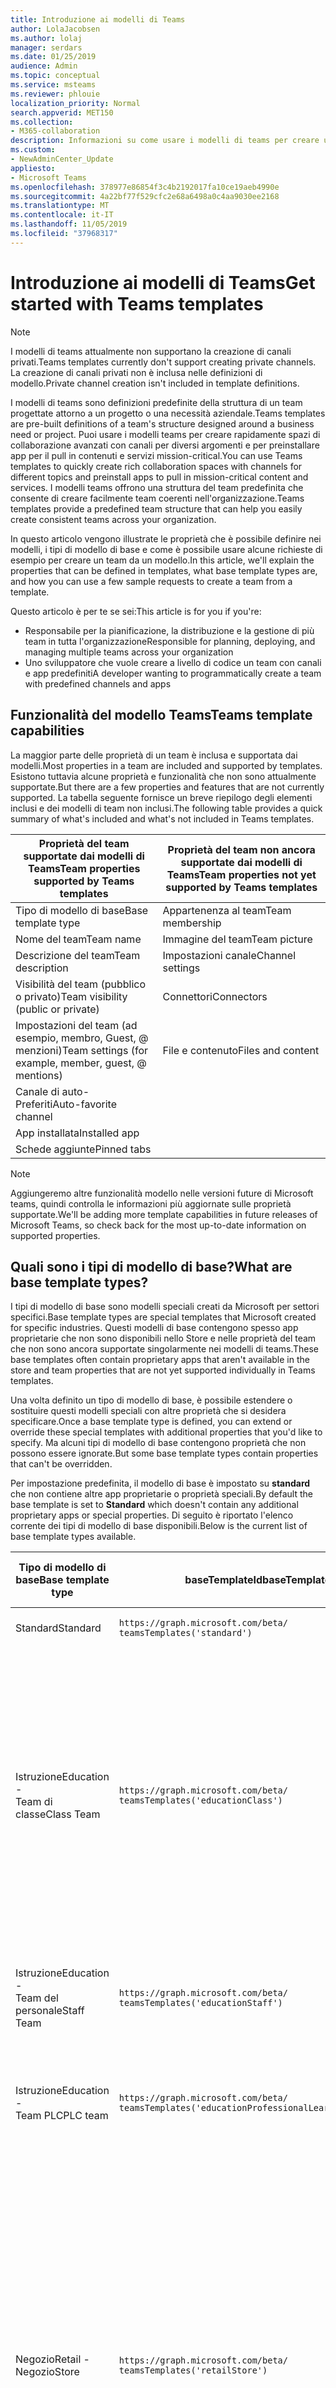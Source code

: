 ```yaml
---
title: Introduzione ai modelli di Teams
author: LolaJacobsen
ms.author: lolaj
manager: serdars
ms.date: 01/25/2019
audience: Admin
ms.topic: conceptual
ms.service: msteams
ms.reviewer: phlouie
localization_priority: Normal
search.appverid: MET150
ms.collection:
- M365-collaboration
description: Informazioni su come usare i modelli di teams per creare un team con canali predefiniti.
ms.custom:
- NewAdminCenter_Update
appliesto:
- Microsoft Teams
ms.openlocfilehash: 378977e86854f3c4b2192017fa10ce19aeb4990e
ms.sourcegitcommit: 4a22bf77f529cfc2e68a6498a0c4aa9030ee2168
ms.translationtype: MT
ms.contentlocale: it-IT
ms.lasthandoff: 11/05/2019
ms.locfileid: "37968317"
---
```

# <a name="get-started-with-teams-templates"></a><span data-ttu-id="7f7d8-103">Introduzione ai modelli di Teams</span><span class="sxs-lookup"><span data-stu-id="7f7d8-103">Get started with Teams templates</span></span>

> [!NOTE]
> <span data-ttu-id="7f7d8-104">I modelli di teams attualmente non supportano la creazione di canali privati.</span><span class="sxs-lookup"><span data-stu-id="7f7d8-104">Teams templates currently don't support creating private channels.</span></span> <span data-ttu-id="7f7d8-105">La creazione di canali privati non è inclusa nelle definizioni di modello.</span><span class="sxs-lookup"><span data-stu-id="7f7d8-105">Private channel creation isn't included in template definitions.</span></span> 

<span data-ttu-id="7f7d8-106">I modelli di teams sono definizioni predefinite della struttura di un team progettate attorno a un progetto o una necessità aziendale.</span><span class="sxs-lookup"><span data-stu-id="7f7d8-106">Teams templates are pre-built definitions of a team's structure designed around a business need or project.</span></span> <span data-ttu-id="7f7d8-107">Puoi usare i modelli teams per creare rapidamente spazi di collaborazione avanzati con canali per diversi argomenti e per preinstallare app per il pull in contenuti e servizi mission-critical.</span><span class="sxs-lookup"><span data-stu-id="7f7d8-107">You can use Teams templates to quickly create rich collaboration spaces with channels for different topics and preinstall apps to pull in mission-critical content and services.</span></span> <span data-ttu-id="7f7d8-108">I modelli teams offrono una struttura del team predefinita che consente di creare facilmente team coerenti nell'organizzazione.</span><span class="sxs-lookup"><span data-stu-id="7f7d8-108">Teams templates provide a predefined team structure that can help you easily create consistent teams across your organization.</span></span> 

<span data-ttu-id="7f7d8-109">In questo articolo vengono illustrate le proprietà che è possibile definire nei modelli, i tipi di modello di base e come è possibile usare alcune richieste di esempio per creare un team da un modello.</span><span class="sxs-lookup"><span data-stu-id="7f7d8-109">In this article, we'll explain the properties that can be defined in templates, what base template types are, and how you can use a few sample requests to create a team from a template.</span></span>
 
<span data-ttu-id="7f7d8-110">Questo articolo è per te se sei:</span><span class="sxs-lookup"><span data-stu-id="7f7d8-110">This article is for you if you're:</span></span>

- <span data-ttu-id="7f7d8-111">Responsabile per la pianificazione, la distribuzione e la gestione di più team in tutta l'organizzazione</span><span class="sxs-lookup"><span data-stu-id="7f7d8-111">Responsible for planning, deploying, and managing multiple teams across your organization</span></span><br>
- <span data-ttu-id="7f7d8-112">Uno sviluppatore che vuole creare a livello di codice un team con canali e app predefiniti</span><span class="sxs-lookup"><span data-stu-id="7f7d8-112">A developer wanting to programmatically create a team with predefined channels and apps</span></span>

## <a name="teams-template-capabilities"></a><span data-ttu-id="7f7d8-113">Funzionalità del modello Teams</span><span class="sxs-lookup"><span data-stu-id="7f7d8-113">Teams template capabilities</span></span>

<span data-ttu-id="7f7d8-114">La maggior parte delle proprietà di un team è inclusa e supportata dai modelli.</span><span class="sxs-lookup"><span data-stu-id="7f7d8-114">Most properties in a team are included and supported by templates.</span></span> <span data-ttu-id="7f7d8-115">Esistono tuttavia alcune proprietà e funzionalità che non sono attualmente supportate.</span><span class="sxs-lookup"><span data-stu-id="7f7d8-115">But there are a few properties and features that are not currently supported.</span></span> <span data-ttu-id="7f7d8-116">La tabella seguente fornisce un breve riepilogo degli elementi inclusi e dei modelli di team non inclusi.</span><span class="sxs-lookup"><span data-stu-id="7f7d8-116">The following table provides a quick summary of what's included and what's not included in Teams templates.</span></span>

| <span data-ttu-id="7f7d8-117">**Proprietà del team supportate dai modelli di Teams**</span><span class="sxs-lookup"><span data-stu-id="7f7d8-117">**Team properties supported by Teams templates**</span></span> | <span data-ttu-id="7f7d8-118">**Proprietà del team non ancora supportate dai modelli di Teams**</span><span class="sxs-lookup"><span data-stu-id="7f7d8-118">**Team properties not yet supported by Teams templates**</span></span> |
| ------------------------------------------------ | -------------------------------------------------------- |
| <span data-ttu-id="7f7d8-119">Tipo di modello di base</span><span class="sxs-lookup"><span data-stu-id="7f7d8-119">Base template type</span></span> | <span data-ttu-id="7f7d8-120">Appartenenza al team</span><span class="sxs-lookup"><span data-stu-id="7f7d8-120">Team membership</span></span> |
| <span data-ttu-id="7f7d8-121">Nome del team</span><span class="sxs-lookup"><span data-stu-id="7f7d8-121">Team name</span></span> | <span data-ttu-id="7f7d8-122">Immagine del team</span><span class="sxs-lookup"><span data-stu-id="7f7d8-122">Team picture</span></span> |
| <span data-ttu-id="7f7d8-123">Descrizione del team</span><span class="sxs-lookup"><span data-stu-id="7f7d8-123">Team description</span></span> | <span data-ttu-id="7f7d8-124">Impostazioni canale</span><span class="sxs-lookup"><span data-stu-id="7f7d8-124">Channel settings</span></span> |
| <span data-ttu-id="7f7d8-125">Visibilità del team (pubblico o privato)</span><span class="sxs-lookup"><span data-stu-id="7f7d8-125">Team visibility (public or private)</span></span> | <span data-ttu-id="7f7d8-126">Connettori</span><span class="sxs-lookup"><span data-stu-id="7f7d8-126">Connectors</span></span> |
| <span data-ttu-id="7f7d8-127">Impostazioni del team (ad esempio, membro, Guest, @ menzioni)</span><span class="sxs-lookup"><span data-stu-id="7f7d8-127">Team settings (for example, member, guest, @ mentions)</span></span> | <span data-ttu-id="7f7d8-128">File e contenuto</span><span class="sxs-lookup"><span data-stu-id="7f7d8-128">Files and content</span></span> |
| <span data-ttu-id="7f7d8-129">Canale di auto-Preferiti</span><span class="sxs-lookup"><span data-stu-id="7f7d8-129">Auto-favorite channel</span></span> | |
| <span data-ttu-id="7f7d8-130">App installata</span><span class="sxs-lookup"><span data-stu-id="7f7d8-130">Installed app</span></span> | |
| <span data-ttu-id="7f7d8-131">Schede aggiunte</span><span class="sxs-lookup"><span data-stu-id="7f7d8-131">Pinned tabs</span></span> | |

> [!NOTE]
> <span data-ttu-id="7f7d8-132">Aggiungeremo altre funzionalità modello nelle versioni future di Microsoft teams, quindi controlla le informazioni più aggiornate sulle proprietà supportate.</span><span class="sxs-lookup"><span data-stu-id="7f7d8-132">We'll be adding more template capabilities in future releases of Microsoft Teams, so check back for the most up-to-date information on supported properties.</span></span>

## <a name="what-are-base-template-types"></a><span data-ttu-id="7f7d8-133">Quali sono i tipi di modello di base?</span><span class="sxs-lookup"><span data-stu-id="7f7d8-133">What are base template types?</span></span>

<span data-ttu-id="7f7d8-134">I tipi di modello di base sono modelli speciali creati da Microsoft per settori specifici.</span><span class="sxs-lookup"><span data-stu-id="7f7d8-134">Base template types are special templates that Microsoft created for specific industries.</span></span> <span data-ttu-id="7f7d8-135">Questi modelli di base contengono spesso app proprietarie che non sono disponibili nello Store e nelle proprietà del team che non sono ancora supportate singolarmente nei modelli di teams.</span><span class="sxs-lookup"><span data-stu-id="7f7d8-135">These base templates often contain proprietary apps that aren't available in the store and team properties that are not yet supported individually in Teams templates.</span></span>

<span data-ttu-id="7f7d8-136">Una volta definito un tipo di modello di base, è possibile estendere o sostituire questi modelli speciali con altre proprietà che si desidera specificare.</span><span class="sxs-lookup"><span data-stu-id="7f7d8-136">Once a base template type is defined, you can extend or override these special templates with additional properties that you'd like to specify.</span></span> <span data-ttu-id="7f7d8-137">Ma alcuni tipi di modello di base contengono proprietà che non possono essere ignorate.</span><span class="sxs-lookup"><span data-stu-id="7f7d8-137">But some base template types contain properties that can't be overridden.</span></span>

<span data-ttu-id="7f7d8-138">Per impostazione predefinita, il modello di base è impostato su **standard** che non contiene altre app proprietarie o proprietà speciali.</span><span class="sxs-lookup"><span data-stu-id="7f7d8-138">By default the base template is set to **Standard** which doesn't contain any additional proprietary apps or special properties.</span></span> <span data-ttu-id="7f7d8-139">Di seguito è riportato l'elenco corrente dei tipi di modello di base disponibili.</span><span class="sxs-lookup"><span data-stu-id="7f7d8-139">Below is the current list of base template types available.</span></span>

| <span data-ttu-id="7f7d8-140">Tipo di modello di base</span><span class="sxs-lookup"><span data-stu-id="7f7d8-140">Base template type</span></span> | <span data-ttu-id="7f7d8-141">baseTemplateId</span><span class="sxs-lookup"><span data-stu-id="7f7d8-141">baseTemplateId</span></span> | <span data-ttu-id="7f7d8-142">Proprietà disponibili con questo modello di base</span><span class="sxs-lookup"><span data-stu-id="7f7d8-142">Properties that come with this base template</span></span> |
| ------------------ | -------------- | ----------------------------------------------------- |
| <span data-ttu-id="7f7d8-143">Standard</span><span class="sxs-lookup"><span data-stu-id="7f7d8-143">Standard</span></span> | `https://graph.microsoft.com/beta/`<br>`teamsTemplates('standard')` | <span data-ttu-id="7f7d8-144">Nessuna app e proprietà aggiuntive</span><span class="sxs-lookup"><span data-stu-id="7f7d8-144">No additional apps and properties</span></span> |
| <span data-ttu-id="7f7d8-145">Istruzione</span><span class="sxs-lookup"><span data-stu-id="7f7d8-145">Education -</span></span><br><span data-ttu-id="7f7d8-146">Team di classe</span><span class="sxs-lookup"><span data-stu-id="7f7d8-146">Class Team</span></span> | `https://graph.microsoft.com/beta/`<br>`teamsTemplates('educationClass')` | <span data-ttu-id="7f7d8-147">Applicazioni</span><span class="sxs-lookup"><span data-stu-id="7f7d8-147">Apps:</span></span><ul><li><span data-ttu-id="7f7d8-148">Blocco appunti di OneNote per la classe (aggiunto alla scheda **generale** )</span><span class="sxs-lookup"><span data-stu-id="7f7d8-148">OneNote Class Notebook (pinned to the **General** tab)</span></span> </li><li><span data-ttu-id="7f7d8-149">App assegnazioni (aggiunta alla scheda **generale** )</span><span class="sxs-lookup"><span data-stu-id="7f7d8-149">Assignments app (pinned to the **General** tab)</span></span></li></ul> <span data-ttu-id="7f7d8-150">Proprietà del team:</span><span class="sxs-lookup"><span data-stu-id="7f7d8-150">Team properties:</span></span><ul><li><span data-ttu-id="7f7d8-151">Visibilità del team impostata su **HiddenMembership** (non è possibile eseguire l'override)</span><span class="sxs-lookup"><span data-stu-id="7f7d8-151">Team visibility set to **HiddenMembership** (cannot be overridden)</span></span></li></ul> |
| <span data-ttu-id="7f7d8-152">Istruzione</span><span class="sxs-lookup"><span data-stu-id="7f7d8-152">Education -</span></span><br><span data-ttu-id="7f7d8-153">Team del personale</span><span class="sxs-lookup"><span data-stu-id="7f7d8-153">Staff Team</span></span> | `https://graph.microsoft.com/beta/`<br>`teamsTemplates('educationStaff')` | <span data-ttu-id="7f7d8-154">Applicazioni</span><span class="sxs-lookup"><span data-stu-id="7f7d8-154">Apps:</span></span><ul><li><span data-ttu-id="7f7d8-155">Blocco appunti del personale di OneNote (aggiunto alla scheda **generale** )</span><span class="sxs-lookup"><span data-stu-id="7f7d8-155">OneNote Staff Notebook (pinned to the **General** tab)</span></span></li></ul> |
|<span data-ttu-id="7f7d8-156">Istruzione</span><span class="sxs-lookup"><span data-stu-id="7f7d8-156">Education -</span></span><br><span data-ttu-id="7f7d8-157">Team PLC</span><span class="sxs-lookup"><span data-stu-id="7f7d8-157">PLC team</span></span> |`https://graph.microsoft.com/beta/`<br>`teamsTemplates('educationProfessionalLearningCommunity')` | <span data-ttu-id="7f7d8-158">Applicazioni</span><span class="sxs-lookup"><span data-stu-id="7f7d8-158">Apps:</span></span><ul><li><span data-ttu-id="7f7d8-159">Blocco appunti di OneNote PLC (aggiunto alla scheda **generale** )</span><span class="sxs-lookup"><span data-stu-id="7f7d8-159">OneNote PLC Notebook (pinned to the **General** tab)</span></span></ul></li>|
| <span data-ttu-id="7f7d8-160">Negozio</span><span class="sxs-lookup"><span data-stu-id="7f7d8-160">Retail -</span></span><br><span data-ttu-id="7f7d8-161">Negozio</span><span class="sxs-lookup"><span data-stu-id="7f7d8-161">Store</span></span> | `https://graph.microsoft.com/beta/`<br>`teamsTemplates('retailStore')` | <span data-ttu-id="7f7d8-162">Canali</span><span class="sxs-lookup"><span data-stu-id="7f7d8-162">Channels:</span></span><ul><li><span data-ttu-id="7f7d8-163">Cambio di consegna</span><span class="sxs-lookup"><span data-stu-id="7f7d8-163">Shift handoff</span></span></li><li><span data-ttu-id="7f7d8-164">Apprendimento</span><span class="sxs-lookup"><span data-stu-id="7f7d8-164">Learning</span></span></li></ul><span data-ttu-id="7f7d8-165">Proprietà del team</span><span class="sxs-lookup"><span data-stu-id="7f7d8-165">Team properties</span></span><ul><li><span data-ttu-id="7f7d8-166">Visibilità del team impostata su pubblico</span><span class="sxs-lookup"><span data-stu-id="7f7d8-166">Team visibility set to Public</span></span></li></ul><span data-ttu-id="7f7d8-167">Autorizzazioni per i membri</span><span class="sxs-lookup"><span data-stu-id="7f7d8-167">Member permissions</span></span><ul><li><span data-ttu-id="7f7d8-168">Impedire ai membri di creare, aggiornare o rimuovere canali</span><span class="sxs-lookup"><span data-stu-id="7f7d8-168">Prevent members from creating, updating, or removing channels</span></span></li><li><span data-ttu-id="7f7d8-169">Impedire ai membri di aggiungere o rimuovere app</span><span class="sxs-lookup"><span data-stu-id="7f7d8-169">Prevent members from adding or removing apps</span></span></li><li><span data-ttu-id="7f7d8-170">Impedire ai membri di creare, aggiornare o rimuovere connettori</span><span class="sxs-lookup"><span data-stu-id="7f7d8-170">Prevent members from creating, updating, or removing connectors</span></span></li></ul> |
| <span data-ttu-id="7f7d8-171">Negozio</span><span class="sxs-lookup"><span data-stu-id="7f7d8-171">Retail -</span></span><br><span data-ttu-id="7f7d8-172">Collaborazione con i Manager</span><span class="sxs-lookup"><span data-stu-id="7f7d8-172">Manager collaboration</span></span> | `https://graph.microsoft.com/beta/`<br>`teamsTemplates('retailManagerCollaboration')` | <span data-ttu-id="7f7d8-173">Canali</span><span class="sxs-lookup"><span data-stu-id="7f7d8-173">Channels:</span></span><ul><li><span data-ttu-id="7f7d8-174">Cambio di consegna</span><span class="sxs-lookup"><span data-stu-id="7f7d8-174">Shift handoff</span></span></li><li><span data-ttu-id="7f7d8-175">Apprendimento</span><span class="sxs-lookup"><span data-stu-id="7f7d8-175">Learning</span></span></li></ul><span data-ttu-id="7f7d8-176">Proprietà del team:</span><span class="sxs-lookup"><span data-stu-id="7f7d8-176">Team properties:</span></span><ul><li><span data-ttu-id="7f7d8-177">Visibilità del team impostata su privato</span><span class="sxs-lookup"><span data-stu-id="7f7d8-177">Team visibility set to Private</span></span></li></ul><span data-ttu-id="7f7d8-178">Autorizzazioni per i membri:</span><span class="sxs-lookup"><span data-stu-id="7f7d8-178">Member permissions:</span></span><ul><li><span data-ttu-id="7f7d8-179">Impedire ai membri di creare, aggiornare o rimuovere canali</span><span class="sxs-lookup"><span data-stu-id="7f7d8-179">Prevent members from creating, updating, or removing channels</span></span></li><li><span data-ttu-id="7f7d8-180">Impedire ai membri di aggiungere o rimuovere app</span><span class="sxs-lookup"><span data-stu-id="7f7d8-180">Prevent members from adding or removing apps</span></span></li><li><span data-ttu-id="7f7d8-181">Impedire ai membri di creare, aggiornare o rimuovere connettori</span><span class="sxs-lookup"><span data-stu-id="7f7d8-181">Prevent members from creating, updating, or removing connectors</span></span></li></ul>|
| <span data-ttu-id="7f7d8-182">Assistenza sanitaria</span><span class="sxs-lookup"><span data-stu-id="7f7d8-182">Healthcare -</span></span><br><span data-ttu-id="7f7d8-183">Ward</span><span class="sxs-lookup"><span data-stu-id="7f7d8-183">Ward</span></span> |`https://graph.microsoft.com/beta/`<br>`teamsTemplates('healthcareWard')` |<span data-ttu-id="7f7d8-184">Canali</span><span class="sxs-lookup"><span data-stu-id="7f7d8-184">Channels:</span></span> <ul><li><span data-ttu-id="7f7d8-185">Annunci\*</span><span class="sxs-lookup"><span data-stu-id="7f7d8-185">Announcements\*</span></span></li><li><span data-ttu-id="7f7d8-186">Huddles\*</span><span class="sxs-lookup"><span data-stu-id="7f7d8-186">Huddles\*</span></span></li><li><span data-ttu-id="7f7d8-187">Arrotonda</span><span class="sxs-lookup"><span data-stu-id="7f7d8-187">Rounds</span></span></li><li><span data-ttu-id="7f7d8-188">Personale\*</span><span class="sxs-lookup"><span data-stu-id="7f7d8-188">Staffing\*</span></span></li><li><span data-ttu-id="7f7d8-189">Formazione\*</span><span class="sxs-lookup"><span data-stu-id="7f7d8-189">Training\*</span></span></li></ul><span data-ttu-id="7f7d8-190">\*Canali preferiti automaticamente</span><span class="sxs-lookup"><span data-stu-id="7f7d8-190">\*Auto-favorited channels</span></span> |
|<span data-ttu-id="7f7d8-191">Assistenza sanitaria</span><span class="sxs-lookup"><span data-stu-id="7f7d8-191">Healthcare -</span></span><br><span data-ttu-id="7f7d8-192">Ospedale</span><span class="sxs-lookup"><span data-stu-id="7f7d8-192">Hospital</span></span> | `https://graph.microsoft.com/beta/`<br>`teamsTemplates('healthcareHospital')` |<span data-ttu-id="7f7d8-193">Canali</span><span class="sxs-lookup"><span data-stu-id="7f7d8-193">Channels:</span></span><ul><li><span data-ttu-id="7f7d8-194">Annunci\*</span><span class="sxs-lookup"><span data-stu-id="7f7d8-194">Announcements\*</span></span></li><li><span data-ttu-id="7f7d8-195">Conformità\*</span><span class="sxs-lookup"><span data-stu-id="7f7d8-195">Compliance\*</span></span></li><li><span data-ttu-id="7f7d8-196">Custodia</span><span class="sxs-lookup"><span data-stu-id="7f7d8-196">Custodial</span></span></li><li><span data-ttu-id="7f7d8-197">Risorse umane</span><span class="sxs-lookup"><span data-stu-id="7f7d8-197">Human Resources</span></span></li></li><li><span data-ttu-id="7f7d8-198">Farmacia</span><span class="sxs-lookup"><span data-stu-id="7f7d8-198">Pharmacy</span></span></li></ul><span data-ttu-id="7f7d8-199">\*Canale con il favorito automatico</span><span class="sxs-lookup"><span data-stu-id="7f7d8-199">\*Auto-favorited channel</span></span>|
|||

> [!NOTE]
> <span data-ttu-id="7f7d8-200">Aggiungeremo altri tipi di modello di base nelle versioni future di Microsoft teams, quindi controlla le informazioni più aggiornate sulle proprietà supportate.</span><span class="sxs-lookup"><span data-stu-id="7f7d8-200">We'll be adding more base template types in future releases of Microsoft Teams, so check back for the most up-to-date information on supported properties.</span></span>

## <a name="related-topics"></a><span data-ttu-id="7f7d8-201">Argomenti correlati</span><span class="sxs-lookup"><span data-stu-id="7f7d8-201">Related topics</span></span>

- <span data-ttu-id="7f7d8-202">[Crea team](https://docs.microsoft.com/graph/api/team-post?view=graph-rest-beta) (in anteprima)</span><span class="sxs-lookup"><span data-stu-id="7f7d8-202">[Create team](https://docs.microsoft.com/graph/api/team-post?view=graph-rest-beta) (in preview)</span></span>
- [<span data-ttu-id="7f7d8-203">Nuovo team</span><span class="sxs-lookup"><span data-stu-id="7f7d8-203">New-Team</span></span>](https://docs.microsoft.com/powershell/module/teams/New-Team?view=teams-ps)
- [<span data-ttu-id="7f7d8-204">Formazione per amministratori per Microsoft Teams</span><span class="sxs-lookup"><span data-stu-id="7f7d8-204">Admin training for Microsoft Teams</span></span>](itadmin-readiness.md)
- [<span data-ttu-id="7f7d8-205">Introduzione ai modelli di Teams per la vendita al dettaglio</span><span class="sxs-lookup"><span data-stu-id="7f7d8-205">Get started with Retail Teams templates</span></span>](get-started-with-retail-teams-templates.md)
- [<span data-ttu-id="7f7d8-206">Guida introduttiva ai modelli di Teams per le organizzazioni del settore sanitario</span><span class="sxs-lookup"><span data-stu-id="7f7d8-206">Get started with Teams templates for Healthcare organizations</span></span>](expand-teams-across-your-org/healthcare/healthcare-templates.md)
